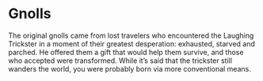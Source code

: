 # Gnolls

The original gnolls came from lost travelers who encountered the Laughing Trickster in a moment of their greatest desperation: exhausted, starved and parched. He offered them a gift that would help them survive, and those who accepted were transformed. While it’s said that the trickster still wanders the world, you were probably born via more conventional means.
